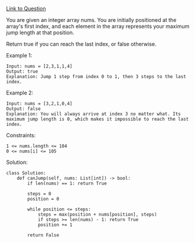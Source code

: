 [Link to Question](https://leetcode.com/explore/interview/card/top-interview-questions-medium/111/dynamic-programming/807/)




You are given an integer array nums. You are initially positioned at the array's first index, and each element in the array represents your maximum jump length at that position.

Return true if you can reach the last index, or false otherwise.

 

Example 1:
```
Input: nums = [2,3,1,1,4]
Output: true
Explanation: Jump 1 step from index 0 to 1, then 3 steps to the last index.
```
Example 2:
```
Input: nums = [3,2,1,0,4]
Output: false
Explanation: You will always arrive at index 3 no matter what. Its maximum jump length is 0, which makes it impossible to reach the last index.
 ```

Constraints:
```
1 <= nums.length <= 104
0 <= nums[i] <= 105
```

Solution:
```
class Solution:
    def canJump(self, nums: List[int]) -> bool:
        if len(nums) == 1: return True
        
        steps = 0 
        position = 0
        
        while position <= steps:
            steps = max(position + nums[position], steps)
            if steps >= len(nums) - 1: return True
            position += 1
            
        return False
```
